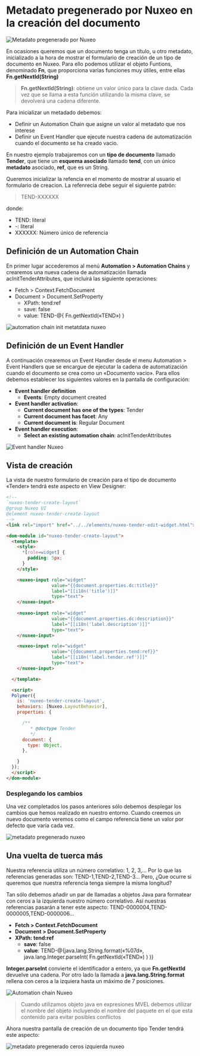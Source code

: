 # Metadato pregenerado por Nuxeo en la creación del documento

![Metadato pregenerado por Nuxeo](images/metadato-pregenerado-nuxeo-570x255.png "Metadato pregenerado por Nuxeo")


En ocasiones queremos que un documento tenga un título, u otro metadato, inicializado a la hora de mostrar el formulario de creación de un tipo de documento en Nuxeo. Para ello podemos utilizar el objeto Funtions, denominado **Fn**, que proporciona varias funciones muy útiles, entre ellas **Fn.getNextId(String)**

> **Fn.getNextId(String)**: obtiene un valor único para la clave dada. Cada vez que se llama a esta función utilizando la misma clave, se devolverá una cadena diferente.

Para inicializar un metadado debemos:

   - Definir un Automation Chain que asigne un valor al metadato que nos interese
   - Definir un Event Handler que ejecute nuestra cadena de automatización cuando el documento se ha creado vacio.

En nuestro ejemplo trabajaremos con un **tipo de documento** llamado **Tender**, que tiene un **esquema asociado** llamado **tend**, con un único **metadato** asociado, **ref**, que es un String.

Queremos inicializar la refencia en el momento de mostrar al usuario el formulario de creacion. La refenrecia debe seguir el siguiente patrón:

> TEND-XXXXXX

donde:

   - TEND: literal
   - -: literal
   - XXXXXX: Número único de referencia

## Definición de un Automation Chain
En primer lugar accederemos al menú **Automation > Automation Chains** y crearemos una nueva cadena de automatización llamada acInitTenderAttributes, que incluirá las siguiente operaciones:

   - Fetch > Context.FetchDocument
   - Document > Document.SetProperty
      - XPath: tend:ref
      - save: false
      - value: TEND-@{ Fn.getNextId(«TEND») }

![automation chain init metatdata nuxeo](images/automation-chain-init-metatdata-nuxeo.png "automation chain init metatdata nuxeo")


## Definición de un Event Handler
A continuación crearemos un Event Handler desde el menu Automation > Event Handlers que se encargue de ejecutar la cadena de automatización cuando el documento se crea como un  «Documento vacio». Para ellos debemos establecer los siguientes valores en la pantalla de configuración:

   - **Event handler definition**
      - **Events**: Empty document created
   - **Event handler activation**:
      - **Current document has one of the types**: Tender
      - **Current document has facet**: Any
      - **Current document is**: Regular Document
   - **Event handler execution**:
      - **Select an existing automation chain**: acInitTenderAttributes

![Event handler Nuxeo](images/event-handler-nuxeo.png "Event handler Nuxeo")


 

## Vista de creación
La vista de nuestro formulario de creación para el tipo de documento «Tender» tendrá este aspecto en View Designer:

```html
<!--
`nuxeo-tender-create-layout`
@group Nuxeo UI
@element nuxeo-tender-create-layout
-->
<link rel="import" href="../../elements/nuxeo-tender-edit-widget.html">

<dom-module id="nuxeo-tender-create-layout">
  <template>
    <style>
      *[role=widget] {
        padding: 5px;
      }
    </style>

    <nuxeo-input role="widget" 
                 value="{{document.properties.dc:title}}" 
                 label="[[i18n('title')]]" 
                 type="text">
    </nuxeo-input>
    
    <nuxeo-input role="widget" 
                 value="{{document.properties.dc:description}}" 
                 label="[[i18n('label.description')]]" 
                 type="text">
    </nuxeo-input>

    <nuxeo-input role="widget" 
                 value="{{document.properties.tend:ref}}" 
                 label="[[i18n('label.tender.ref')]]" 
                 type="text">
    </nuxeo-input> 

  </template>

  <script>
  Polymer({
    is: 'nuxeo-tender-create-layout',
    behaviors: [Nuxeo.LayoutBehavior],
    properties: {

      /**
         * @doctype Tender
         */
      document: {
        type: Object,
      },

    }
  });
  </script>
</dom-module>
```
 

### Desplegando los cambios
Una vez completados los pasos anteriores sólo debemos desplegar los cambios que hemos realizado en nuestro entorno. Cuando creemos un nuevo documento veremos como el campo referencia tiene un valor por defecto que varía cada vez.

![metadato pregenerado  nuxeo](images/metadato-pregenerado-nuxeo-570x255.png "metadato pregenerado  nuxeo")

## Una vuelta de tuerca más
Nuestra referencia utiliza un número correlativo: 1, 2, 3,… Por lo que las referencias generadas son: TEND-1,TEND-2,TEND-3… Pero, ¿Que ocurre si queremos que nuestra referencia tenga siempre la misma longitud?

Tan sólo debemos añadir un par de llamadas a objetos Java para formatear con ceros a la izquierda nuestro número correlativo. Así nuestras referencias pasarán a tener este aspecto: TEND-0000004,TEND-0000005,TEND-0000006…

   - **Fetch > Context.FetchDocument**
   - **Document > Document.SetProperty**
   - **XPath: tend:ref**
      - **save**: false
      - **value**: TEND-@{java.lang.String.format(«%07d», java.lang.Integer.parseInt( Fn.getNextId(«TEND») ) )}

**Integer.parseInt** convierte el identificador a entero, ya que **Fn.getNextId** devuelve una cadena. Por otro lado la llamada a **java.lang.String.format** rellena con ceros a la izquiera hasta un máximo de 7 posiciones.


![Automation chain Nuxeo](images/automation-chain-nuxeo.png "Automation chain Nuxeo")


> Cuando utilizamos objeto java en expresiones MVEL debemos utilizar el nombre del objeto incluyendo el nombre del paquete en el que esta contenido para evitar posibles conflictos

Ahora nuestra pantalla de creación de un documento tipo Tender tendrá este aspecto:


![metadato pregenerado ceros izquierda nuxeo](images/metadato-pregenerado-ceros-izquierda-nuxeo.png "metadato pregenerado ceros izquierda nuxeo")


 

